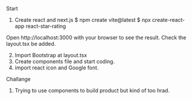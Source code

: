Start

1. Create react and next.js
 $ npm create vite@latest
 $ npx create-react-app react-star-rating

Open http://localhost:3000 with your browser to see the result.
Check the layout.tsx be added.

2. Import Bootstrap at layout.tsx
3. Create components file and start coding.
4. import react icon and Google font.



Challange
1. Trying to use components to build product but kind of too hrad.